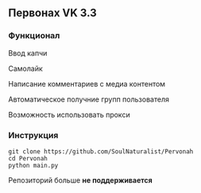 ## Первонах VK 3.3
### Функционал

Ввод капчи

Самолайк

Написание комментариев с медиа контентом

Автоматическое получние групп пользователя

Возможность использовать прокси

### Инструкция
```
git clone https://github.com/SoulNaturalist/Pervonah
cd Pervonah
python main.py
```

Репозиторий больше **не поддерживается**
